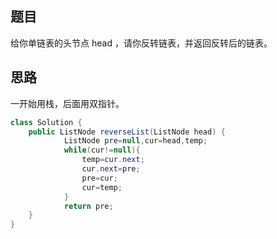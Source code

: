 ## 题目
给你单链表的头节点 head ，请你反转链表，并返回反转后的链表。
## 思路 
一开始用栈，后面用双指针。
```java
class Solution {
    public ListNode reverseList(ListNode head) {
            ListNode pre=null,cur=head,temp;
            while(cur!=null){
                temp=cur.next;
                cur.next=pre;
                pre=cur;
                cur=temp;
            }
            return pre;
    }
}
```
